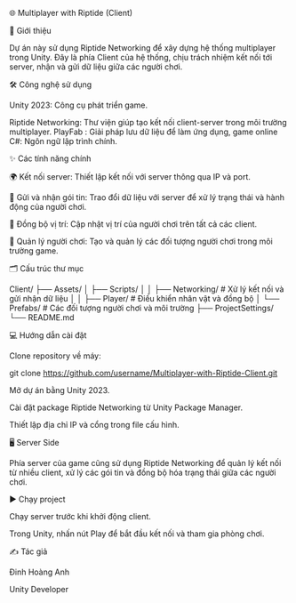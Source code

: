 🌐 Multiplayer with Riptide (Client)


🚀 Giới thiệu

Dự án này sử dụng Riptide Networking để xây dựng hệ thống multiplayer trong Unity. Đây là phía Client của hệ thống, chịu trách nhiệm kết nối tới server, nhận và gửi dữ liệu giữa các người chơi.

🛠️ Công nghệ sử dụng

Unity 2023: Công cụ phát triển game.

Riptide Networking: Thư viện giúp tạo kết nối client-server trong môi trường multiplayer.
PlayFab : Giải pháp lưu dữ liệu để làm ứng dụng, game online
C#: Ngôn ngữ lập trình chính.

✨ Các tính năng chính

🌍 Kết nối server: Thiết lập kết nối với server thông qua IP và port.

💬 Gửi và nhận gói tin: Trao đổi dữ liệu với server để xử lý trạng thái và hành động của người chơi.

📍 Đồng bộ vị trí: Cập nhật vị trí của người chơi trên tất cả các client.

👥 Quản lý người chơi: Tạo và quản lý các đối tượng người chơi trong môi trường game.

🗂️ Cấu trúc thư mục

Client/
├── Assets/
│   ├── Scripts/
│   │   ├── Networking/          # Xử lý kết nối và gửi nhận dữ liệu
│   │   ├── Player/              # Điều khiển nhân vật và đồng bộ
│   └── Prefabs/                 # Các đối tượng người chơi và môi trường
├── ProjectSettings/
└── README.md

💻 Hướng dẫn cài đặt

Clone repository về máy:

git clone https://github.com/username/Multiplayer-with-Riptide-Client.git

Mở dự án bằng Unity 2023.

Cài đặt package Riptide Networking từ Unity Package Manager.

Thiết lập địa chỉ IP và cổng trong file cấu hình.

🖥️ Server Side

Phía server của game cũng sử dụng Riptide Networking để quản lý kết nối từ nhiều client, xử lý các gói tin và đồng bộ hóa trạng thái giữa các người chơi.

▶️ Chạy project

Chạy server trước khi khởi động client.

Trong Unity, nhấn nút Play để bắt đầu kết nối và tham gia phòng chơi.

✍️ Tác giả

Đinh Hoàng Anh

Unity Developer
